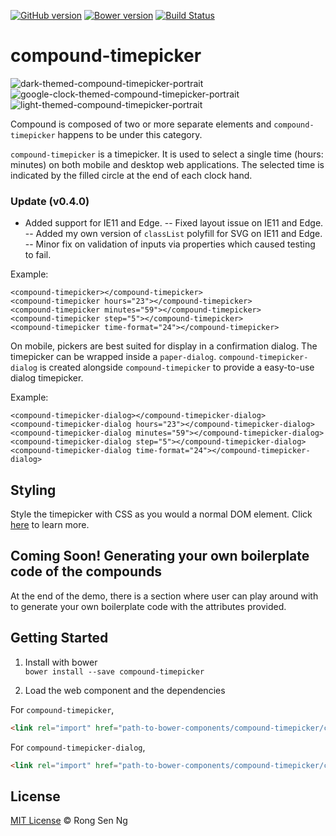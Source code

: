 [![GitHub version](https://badge.fury.io/gh/motss%2Fcompound-timepicker.svg)](https://badge.fury.io/gh/motss%2Fcompound-timepicker)
[![Bower version](https://badge.fury.io/bo/compound-timepicker.svg)](https://badge.fury.io/bo/compound-timepicker)
[![Build Status](https://travis-ci.org/motss/compound-timepicker.svg?branch=master)](https://travis-ci.org/motss/compound-timepicker)

compound-timepicker
============

![dark-themed-compound-timepicker-portrait](https://cloud.githubusercontent.com/assets/10607759/10778479/b10e64b6-7d61-11e5-992a-cf0fd0fb8563.png)
![google-clock-themed-compound-timepicker-portrait](https://cloud.githubusercontent.com/assets/10607759/10778483/b15857ce-7d61-11e5-8321-c05ae856acea.png)
![light-themed-compound-timepicker-portrait](https://cloud.githubusercontent.com/assets/10607759/10778482/b11911d6-7d61-11e5-8637-9f8bcc2d4ffb.png)
<!-- ![dark-themed-compound-timepicker](https://cloud.githubusercontent.com/assets/10607759/10778478/b10ac90a-7d61-11e5-8109-da9604aebfbc.png)
![google-clock-themed-compound-timepicker](https://cloud.githubusercontent.com/assets/10607759/10778480/b1169a3c-7d61-11e5-9213-ac88ff999028.png)
![light-themed-compound-timepicker](https://cloud.githubusercontent.com/assets/10607759/10778481/b1175314-7d61-11e5-8bae-f0f2ae0d7c26.png) -->

Compound is composed of two or more separate elements and `compound-timepicker` happens to be under this category.

`compound-timepicker` is a timepicker. It is used to select a single time (hours: minutes) on both mobile and desktop web applications.
The selected time is indicated by the filled circle at the end of each clock hand.

### Update (v0.4.0)
- Added support for IE11 and Edge.
-- Fixed layout issue on IE11 and Edge.
-- Added my own version of `classList` polyfill for SVG on IE11 and Edge.
-- Minor fix on validation of inputs via properties which caused testing to fail.

Example:

    <compound-timepicker></compound-timepicker>
    <compound-timepicker hours="23"></compound-timepicker>
    <compound-timepicker minutes="59"></compound-timepicker>
    <compound-timepicker step="5"></compound-timepicker>
    <compound-timepicker time-format="24"></compound-timepicker>

On mobile, pickers are best suited for display in a confirmation dialog. The timepicker can be wrapped inside a `paper-dialog`. `compound-timepicker-dialog` is created alongside `compound-timepicker` to provide a easy-to-use dialog timepicker.

Example:

    <compound-timepicker-dialog></compound-timepicker-dialog>
    <compound-timepicker-dialog hours="23"></compound-timepicker-dialog>
    <compound-timepicker-dialog minutes="59"></compound-timepicker-dialog>
    <compound-timepicker-dialog step="5"></compound-timepicker-dialog>
    <compound-timepicker-dialog time-format="24"></compound-timepicker-dialog>

## Styling

Style the timepicker with CSS as you would a normal DOM element.
Click [here](http://motss.github.io/compound-timepicker/components/compound-timepicker/index.html#styling) to learn more.

## Coming Soon! Generating your own boilerplate code of the compounds

At the end of the demo, there is a section where user can play around with to generate your own boilerplate code with the attributes provided.

## Getting Started

1. Install with bower  
`bower install --save compound-timepicker`

2. Load the web component and the dependencies

For `compound-timepicker`,

```html
<link rel="import" href="path-to-bower-components/compound-timepicker/compound-timepicker.html">
```
For `compound-timepicker-dialog`,

```html
<link rel="import" href="path-to-bower-components/compound-timepicker/compound-timepicker-dialog.html">
```

## License

[MIT License](http://motss.mit-license.org/) © Rong Sen Ng
